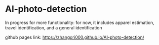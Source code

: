 # AI-photo-detection
In progress for more functionality: for now, it includes apparel estimation, travel identification, and a general identification

github pages link: https://zhangori000.github.io/AI-photo-detection/
